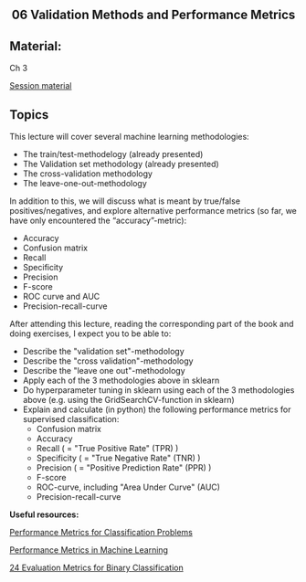 <h2 align="center">06 Validation Methods and Performance Metrics</h2>

## Material:

Ch 3

[Session material](#)


## Topics
This lecture will cover several machine learning methodologies:

- The train/test-methodelogy (already presented)
- The Validation set methodology (already presented)
- The cross-validation methodology
- The leave-one-out-methodology

In addition to this, we will discuss what is meant by true/false positives/negatives, and explore alternative performance metrics (so far, we have only encountered the “accuracy”-metric):

- Accuracy
- Confusion matrix
- Recall
- Specificity
- Precision
- F-score
- ROC curve and AUC
- Precision-recall-curve

After attending this lecture, reading the corresponding part of the book and doing exercises, I expect you to be able to:

- Describe the "validation set"-methodology
- Describe the "cross validation"-methodology
- Describe the "leave one out"-methodology
- Apply each of the 3 methodologies above in sklearn
- Do hyperparameter tuning in sklearn using each of the 3 methodologies above (e.g. using the GridSearchCV-function in sklearn)
- Explain and calculate (in python) the following performance metrics for supervised classification:
  - Confusion matrix
  - Accuracy
  - Recall ( = "True Positive Rate" (TPR) )
  - Specificity ( = "True Negative Rate" (TNR) )
  - Precision ( = "Positive Prediction Rate" (PPR) )
  - F-score
  - ROC-curve, including "Area Under Curve" (AUC)
  - Precision-recall-curve

**Useful resources:**

[Performance Metrics for Classification Problems](https://www.kaggle.com/code/usengecoder/performance-metrics-for-classification-problems)

[Performance Metrics in Machine Learning](https://neptune.ai/blog/performance-metrics-in-machine-learning-complete-guide)

[24 Evaluation Metrics for Binary Classification](https://neptune.ai/blog/evaluation-metrics-binary-classification)
